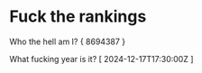 # Fuck the rankings

Who the hell am I?
{ 8694387 }

What fucking year is it?
[ 2024-12-17T17:30:00Z ]
